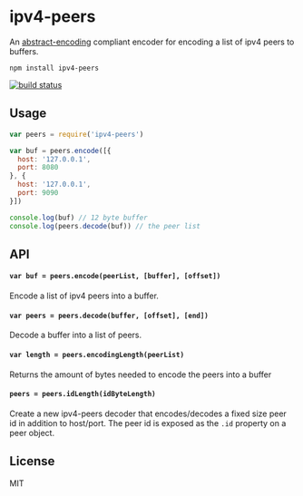 # ipv4-peers

An [abstract-encoding](https://github.com/mafintosh/abstract-encoding) compliant encoder for encoding a list of ipv4 peers to buffers.

```
npm install ipv4-peers
```

[![build status](http://img.shields.io/travis/mafintosh/ipv4-peers.svg?style=flat)](http://travis-ci.org/mafintosh/ipv4-peers)

## Usage

``` js
var peers = require('ipv4-peers')

var buf = peers.encode([{
  host: '127.0.0.1',
  port: 8080
}, {
  host: '127.0.0.1',
  port: 9090
}])

console.log(buf) // 12 byte buffer
console.log(peers.decode(buf)) // the peer list
```

## API

#### `var buf = peers.encode(peerList, [buffer], [offset])`

Encode a list of ipv4 peers into a buffer.

#### `var peers = peers.decode(buffer, [offset], [end])`

Decode a buffer into a list of peers.

#### `var length = peers.encodingLength(peerList)`

Returns the amount of bytes needed to encode the peers into a buffer

#### `peers = peers.idLength(idByteLength)`

Create a new ipv4-peers decoder that encodes/decodes a fixed size peer id in addition to host/port. The peer id is exposed as the `.id` property on a peer object.

## License

MIT
